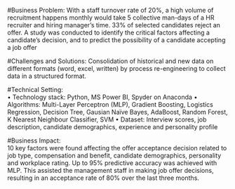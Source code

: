 #Business Problem: 
With a staff turnover rate of 20%, a high volume of recruitment happens monthly would take 5 collective man-days of a HR recruiter and hiring manager’s time. 33% of selected candidates reject an offer. A study was conducted to identify the critical factors affecting a candidate’s decision, and to predict the possibility of a candidate accepting a job offer 

#Challenges and Solutions:
Consolidation of historical and new data on different formats (word, excel, written) by process re-engineering to collect data in a structured format.  

#Technical Setting:  
•	Technology stack: Python, MS Power BI, Spyder on Anaconda
•	Algorithms: Multi-Layer Perceptron (MLP), Gradient Boosting, Logistics Regression, Decision Tree, Gausian Naïve Bayes, AdaBoost, Random Forest, K Nearest Neighbour Classifier, SVM
•	Dataset: Interview scores, job description, candidate demographics, experience and personality profile

#Business Impact:  
10 key factors were found affecting the offer acceptance decision related to job type, compensation and benefit, candidate demographics, personality and workplace rating. Up to 95% predictive accuracy was achieved with MLP.  This assisted the management staff in making job offer decisions, resulting in an acceptance rate of 80% over the last three months.

